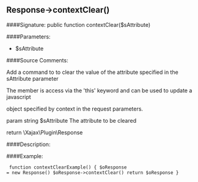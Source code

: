 ## Response->contextClear()

####Signature: public function contextClear($sAttribute)

####Parameters:

* $sAttribute




####Source Comments:

Add a command to to clear the value of the attribute specified in the sAttribute parameter



The member is access via the 'this' keyword and can be used to update a javascript

object specified by context in the request parameters.



param string		$sAttribute			The attribute to be cleared



return \Xajax\Plugin\Response



####Description:


####Example:
<code><pre>
function contextClearExample()
{
    $oResponse = new Response()
    $oResponse->contextClear()
    return $oResponse
}
</pre></code>